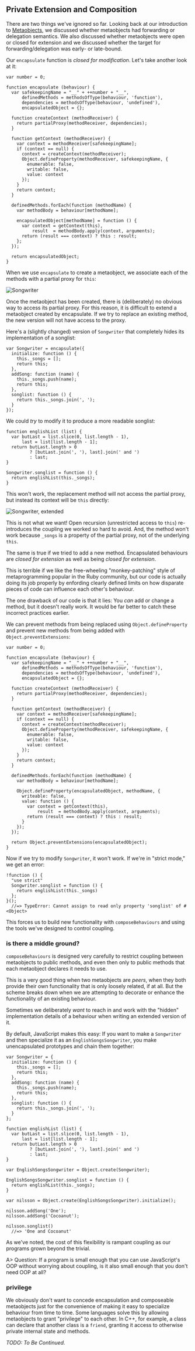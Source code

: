 ## Private Extension and Composition

There are two things we've ignored so far. Looking back at our introduction to [Metaobjects](#metaobjects), we discussed whether metaobjects had forwarding or delegation semantics. We also discussed whether metaobjects were open or closed for extension and we discussed whether the target for forwarding/delegation was early- or late-bound.

Our `encapsulate` function is *closed for modification*. Let's take another look at it:

~~~~~~~~
var number = 0;

function encapsulate (behaviour) {
  var safekeepingName = "__" + ++number + "__",
      definedMethods = methodsOfType(behaviour, 'function'),
      dependencies = methodsOfType(behaviour, 'undefined'),
      encapsulatedObject = {};

  function createContext (methodReceiver) {
    return partialProxy(methodReceiver, dependencies);
  }

  function getContext (methodReceiver) {
    var context = methodReceiver[safekeepingName];
    if (context == null) {
      context = createContext(methodReceiver);
      Object.defineProperty(methodReceiver, safekeepingName, {
        enumerable: false,
        writable: false,
        value: context
      });
    }
    return context;
  }

  definedMethods.forEach(function (methodName) {
    var methodBody = behaviour[methodName];

    encapsulatedObject[methodName] = function () {
      var context = getContext(this),
          result  = methodBody.apply(context, arguments);
      return (result === context) ? this : result;
    };
  });

  return encapsulatedObject;
}
~~~~~~~~

When we use `encapsulate` to create a metaobject, we associate each of the methods with a partial proxy for `this`:

![Songwriter](images/8/songwriter.png)

Once the metaobject has been created, there is (deliberately) no obvious way to access its partial proxy. For this reason, it is difficult to extend a metaobject created by encapsulate. If we try to replace an existing method, the new version will not have access to the proxy.

Here's a (slightly changed) version of `Songwriter` that completely hides its implementation of a songlist:

~~~~~~~~
var Songwriter = encapsulate({
  initialize: function () {
    this._songs = [];
    return this;
  },
  addSong: function (name) {
    this._songs.push(name);
    return this;
  },
  songlist: function () {
    return this._songs.join(', ');
  }
});
~~~~~~~~

We could *try* to modify it to produce a more readable songlist:

~~~~~~~~
function englishList (list) {
  var butLast = list.slice(0, list.length - 1),
      last = list[list.length - 1];
  return butLast.length > 0
         ? [butLast.join(', '), last].join(' and ')
         : last;
}

Songwriter.songlist = function () {
  return englishList(this._songs);
}
~~~~~~~~

This won't work, the replacement method will not access the partial proxy, but instead its context will be `this` directly:

![Songwriter, extended](images/8/songwriter-extended.png)

This is not what we want! Open recursion (unrestricted access to `this`) re-introduces the coupling we worked so hard to avoid. And, the method won't work because `_songs` is a property of the partial proxy, not of the underlying `this`.

The same is true if we tried to add a new method. Encapsulated behaviours are *closed for extension* as well as being *closed for extension*.

This is terrible if we like the free-wheeling "monkey-patching" style of metaprogramming popular in the Ruby community, but our code is actually doing its job properly by enfording clearly defined limits on how disparate pieces of code can influence each other's behaviour.

The one drawback of our code is that it lies: You *can* add or change a method, but it doesn't really work. It would be far better to catch these incorrect practices earlier.

We can prevent methods from being replaced using `Object.defineProperty` and prevent new methods from being added with `Object.preventExtensions`:

~~~~~~~~
var number = 0;

function encapsulate (behaviour) {
  var safekeepingName = "__" + ++number + "__",
      definedMethods = methodsOfType(behaviour, 'function'),
      dependencies = methodsOfType(behaviour, 'undefined'),
      encapsulatedObject = {};

  function createContext (methodReceiver) {
    return partialProxy(methodReceiver, dependencies);
  }

  function getContext (methodReceiver) {
    var context = methodReceiver[safekeepingName];
    if (context == null) {
      context = createContext(methodReceiver);
      Object.defineProperty(methodReceiver, safekeepingName, {
        enumerable: false,
        writable: false,
        value: context
      });
    }
    return context;
  }

  definedMethods.forEach(function (methodName) {
    var methodBody = behaviour[methodName];

    Object.defineProperty(encapsulatedObject, methodName, {
      writeable: false,
      value: function () {
        var context = getContext(this),
            result  = methodBody.apply(context, arguments);
        return (result === context) ? this : result;
      }
    });
  });

  return Object.preventExtensions(encapsulatedObject);
}
~~~~~~~~

Now if we try to modify `Songwriter`, it won't work. If we're in "strict mode," we get an error:

~~~~~~~~
!function () {
  "use strict"
  Songwriter.songlist = function () {
    return englishList(this._songs)
  };
}();
  //=> TypeError: Cannot assign to read only property 'songlist' of #<Object>
~~~~~~~~

This forces us to build new functionality with `composeBehaviours` and using the tools we've designed to control coupling.

### is there a middle ground?

`composeBehaviours` is designed very carefully to restrict coupling between metaobjects to public methods, and even then only to public methods that each metaobject declares it needs to use.

This is a very good thing when two metaobjects are *peers*, when they both provide their own functionality that is only loosely related, if at all. But the scheme breaks down when we are attempting to decorate or enhance the functionality of an existing behaviour.

Sometimes we deliberately *want* to reach in and work with the "hidden" implementation details of a behaviour when writing an extended version of it.

By default, JavaScript makes this easy: If you want to make a `Songwriter` and then specialize it as an `EnglishSongsSongwriter`, you make unencapsulated prototypes and chain them together:

~~~~~~~~
var Songwriter = {
  initialize: function () {
    this._songs = [];
    return this;
  },
  addSong: function (name) {
    this._songs.push(name);
    return this;
  },
  songlist: function () {
    return this._songs.join(', ');
  }
};

function englishList (list) {
  var butLast = list.slice(0, list.length - 1),
      last = list[list.length - 1];
  return butLast.length > 0
         ? [butLast.join(', '), last].join(' and ')
         : last;
}

var EnglishSongsSongwriter = Object.create(Songwriter);

EnglishSongsSongwriter.songlist = function () {
  return englishList(this._songs);
}

var nilsson = Object.create(EnglishSongsSongwriter).initialize();

nilsson.addSong('One');
nilsson.addSong('Cocoanut');

nilsson.songlist()
  //=> 'One and Cocoanut'
~~~~~~~~

As we've noted, the cost of this flexibility is rampant coupling as our programs grown beyond the trivial.

A> Question: If a program is small enough that you can use JavaScript's OOP without worrying about coupling, is it also small enough that you don't need OOP at all?

### privilege

We obviously don't want to concede encapsulation and composeable metaobjects just for the convenience of making it easy to specialize behaviour from time to time. Some languages solve this by allowing metaobjects to grant "privilege" to each other. In C++, for example, a class can declare that another class is a `friend`, granting it access to otherwise private internal state and methods.

*TODO: To Be Continued.*
